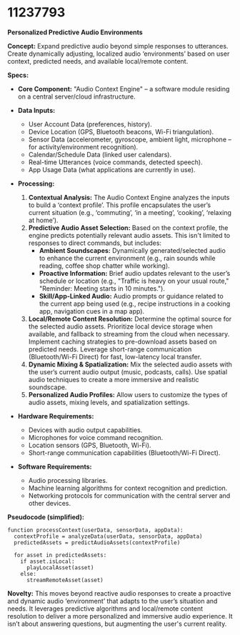 # 11237793

**Personalized Predictive Audio Environments**

**Concept:** Expand predictive audio beyond simple responses to utterances. Create dynamically adjusting, localized audio ‘environments’ based on user context, predicted needs, and available local/remote content.

**Specs:**

*   **Core Component:** "Audio Context Engine" – a software module residing on a central server/cloud infrastructure.
*   **Data Inputs:**
    *   User Account Data (preferences, history).
    *   Device Location (GPS, Bluetooth beacons, Wi-Fi triangulation).
    *   Sensor Data (accelerometer, gyroscope, ambient light, microphone – for activity/environment recognition).
    *   Calendar/Schedule Data (linked user calendars).
    *   Real-time Utterances (voice commands, detected speech).
    *   App Usage Data (what applications are currently in use).
*   **Processing:**
    1.  **Contextual Analysis:** The Audio Context Engine analyzes the inputs to build a ‘context profile’. This profile encapsulates the user’s current situation (e.g., ‘commuting’, ‘in a meeting’, ‘cooking’, ‘relaxing at home’).
    2.  **Predictive Audio Asset Selection:** Based on the context profile, the engine predicts potentially relevant audio assets. This isn't limited to responses to direct commands, but includes:
        *   **Ambient Soundscapes:** Dynamically generated/selected audio to enhance the current environment (e.g., rain sounds while reading, coffee shop chatter while working).
        *   **Proactive Information:**  Brief audio updates relevant to the user’s schedule or location (e.g., "Traffic is heavy on your usual route," "Reminder: Meeting starts in 10 minutes.").
        *   **Skill/App-Linked Audio:**  Audio prompts or guidance related to the current app being used (e.g., recipe instructions in a cooking app, navigation cues in a map app).
    3.  **Local/Remote Content Resolution:**  Determine the optimal source for the selected audio assets. Prioritize local device storage when available, and fallback to streaming from the cloud when necessary.  Implement caching strategies to pre-download assets based on predicted needs.  Leverage short-range communication (Bluetooth/Wi-Fi Direct) for fast, low-latency local transfer.
    4.  **Dynamic Mixing & Spatialization:**  Mix the selected audio assets with the user’s current audio output (music, podcasts, calls). Use spatial audio techniques to create a more immersive and realistic soundscape.
    5.  **Personalized Audio Profiles:**  Allow users to customize the types of audio assets, mixing levels, and spatialization settings.

*   **Hardware Requirements:**
    *   Devices with audio output capabilities.
    *   Microphones for voice command recognition.
    *   Location sensors (GPS, Bluetooth, Wi-Fi).
    *   Short-range communication capabilities (Bluetooth/Wi-Fi Direct).
*   **Software Requirements:**
    *   Audio processing libraries.
    *   Machine learning algorithms for context recognition and prediction.
    *   Networking protocols for communication with the central server and other devices.

**Pseudocode (simplified):**

```
function processContext(userData, sensorData, appData):
  contextProfile = analyzeData(userData, sensorData, appData)
  predictedAssets = predictAudioAssets(contextProfile)

  for asset in predictedAssets:
    if asset.isLocal:
      playLocalAsset(asset)
    else:
      streamRemoteAsset(asset)
```

**Novelty:**  This moves beyond reactive audio responses to create a proactive and dynamic audio ‘environment’ that adapts to the user’s situation and needs. It leverages predictive algorithms and local/remote content resolution to deliver a more personalized and immersive audio experience. It isn’t about answering questions, but augmenting the user's current reality.